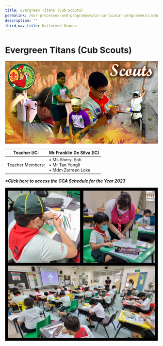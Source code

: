 ```yaml
---
title: Evergreen Titans (Cub Scouts)
permalink: /our-processes-and-programmes/co-curricular-programme/cca/uniform-groups/evergreen-titans-cub-scouts/
description: ""
third_nav_title: Uniformed Groups
---
```

# **Evergreen Titans (Cub Scouts)**

![](/images/scoutss2016.jpg)

| Teacher I/C:  	| Mr Franklin De Silva (IC) 	|
|---	|---	|
| Teacher Members: 	| • Ms Sheryl Soh<br>• Mr Tan Yongli<br>• Mdm Zarreen Loke<br>

**_\*Click [here](https://docs.google.com/document/d/19yQQeYbcNUBPsW_j2nrgEeGdv8sUMdf_e79um_QsFDM/edit) to access the CCA Schedule for the Year 2023_**

![](/images/WhatsApp%20Image%202022-02-04.jpeg)
